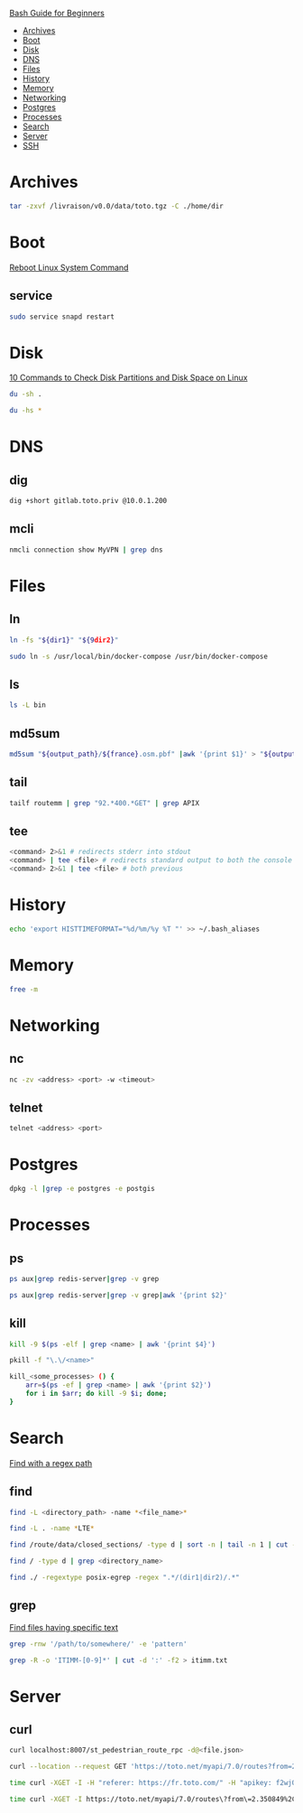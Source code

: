 [Bash Guide for Beginners](https://tldp.org/LDP/Bash-Beginners-Guide/html/Bash-Beginners-Guide.html)

- [Archives](#archives)
- [Boot](#boot)
- [Disk](#disk)
- [DNS](#dns)
- [Files](files)
- [History](#history)
- [Memory](#memory)
- [Networking](#networking)
- [Postgres](#postgres)
- [Processes](#processes)
- [Search](#search)
- [Server](#server)
- [SSH](#ssh)

# Archives

```bash
tar -zxvf /livraison/v0.0/data/toto.tgz -C ./home/dir
```

# Boot

[Reboot Linux System Command](https://www.cyberciti.biz/faq/howto-reboot-linux/)

## service

```bash
sudo service snapd restart
```

# Disk

[10 Commands to Check Disk Partitions and Disk Space on Linux](https://www.binarytides.com/linux-command-check-disk-partitions/)

```bash
du -sh .

du -hs *
```

# DNS

## dig

```bash
dig +short gitlab.toto.priv @10.0.1.200
```

## mcli

```bash
nmcli connection show MyVPN | grep dns
```

# Files

## ln

```bash
ln -fs "${dir1}" "${9dir2}"

sudo ln -s /usr/local/bin/docker-compose /usr/bin/docker-compose
```

## ls

```bash
ls -L bin
```

## md5sum

```bash
md5sum "${output_path}/${france}.osm.pbf" |awk '{print $1}' > "${output_path}/${france}.osm.pbf.md5"
```

## tail

```bash
tailf routemm | grep "92.*400.*GET" | grep APIX
```

## tee

```bash
<command> 2>&1 # redirects stderr into stdout 
<command> | tee <file> # redirects standard output to both the console and a file
<command> 2>&1 | tee <file> # both previous
```

# History

```bash
echo 'export HISTTIMEFORMAT="%d/%m/%y %T "' >> ~/.bash_aliases
```

# Memory

```bash
free -m
```

# Networking

## nc

```bash
nc -zv <address> <port> -w <timeout>
```

## telnet

```bash
telnet <address> <port>
```

# Postgres

```bash
dpkg -l |grep -e postgres -e postgis
```


# Processes

## ps

```bash
ps aux|grep redis-server|grep -v grep

ps aux|grep redis-server|grep -v grep|awk '{print $2}'
```

## kill

```bash
kill -9 $(ps -elf | grep <name> | awk '{print $4}')

pkill -f "\.\/<name>"

kill_<some_processes> () {
    arr=$(ps -ef | grep <name> | awk '{print $2}')
    for i in $arr; do kill -9 $i; done;
}
```

# Search

[Find with a regex path](https://www.linuxquestions.org/questions/)

## find
```bash
find -L <directory_path> -name *<file_name>*

find -L . -name *LTE*

find /route/data/closed_sections/ -type d | sort -n | tail -n 1 | cut -d '/' -f5  # last create directory

find / -type d | grep <directory_name>

find ./ -regextype posix-egrep -regex ".*/(dir1|dir2)/.*"
```

## grep

[Find files having specific text](https://stackoverflow.com/questions/16956810/how-to-find-all-files-containing-specific-text-string-on-linux)

```bash
grep -rnw '/path/to/somewhere/' -e 'pattern'

grep -R -o 'ITIMM-[0-9]*' | cut -d ':' -f2 > itimm.txt
```

# Server

## curl

```bash
curl localhost:8007/st_pedestrian_route_rpc -d@<file.json>

curl --location --request GET 'https://toto.net/myapi/7.0/routes?from=2.581988,48.880588&to=2.2491160684509803,48.81781779236697&clientid=titi&lang=fr_FR&departure=true&qid=idSameRequest&providers=tc' --header 'apikey: xIfzQzDcpozke'

time curl -XGET -I -H "referer: https://fr.toto.com/" -H "apikey: f2wjQp1eFdTe26Y" https://api.toto.net/myapi/7.0/routes\?from\=2.350849%2C48.856895\&to\=1.476738%2C49.398658\&lang\=fr_FR\&providers\=car

time curl -XGET -I https://toto.net/myapi/7.0/routes\?from\=2.350849%2C48.856895\&to\=1.476738%2C49.398658\&lang\=fr_FR\&providers\=car
```
